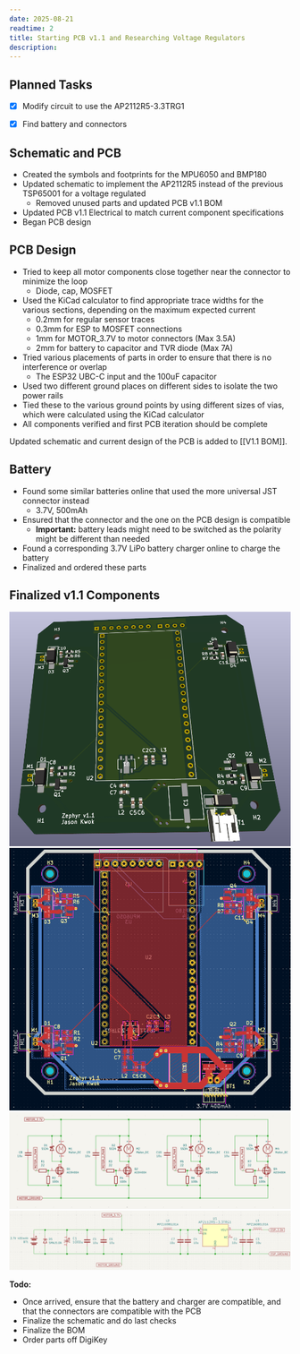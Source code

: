 ```yaml
---
date: 2025-08-21
readtime: 2
title: Starting PCB v1.1 and Researching Voltage Regulators
description: 
---
```


## Planned Tasks

- [x] Modify circuit to use the AP2112R5-3.3TRG1
- [x] Find battery and connectors


## Schematic and PCB

- Created the symbols and footprints for the MPU6050 and BMP180
- Updated schematic to implement the AP2112R5 instead of the previous TSP65001 for a voltage regulated
	- Removed unused parts and updated PCB v1.1 BOM
- Updated PCB v1.1 Electrical to match current component specifications
- Began PCB design


## PCB Design

- Tried to keep all motor components close together near the connector to minimize the loop
	- Diode, cap, MOSFET
- Used the KiCad calculator to find appropriate trace widths for the various sections, depending on the maximum expected current
	- 0.2mm for regular sensor traces 
	- 0.3mm for ESP to MOSFET connections 
	- 1mm for MOTOR_3.7V to motor connectors (Max 3.5A)
	- 2mm for battery to capacitor and TVR diode (Max 7A)
- Tried various placements of parts in order to ensure that there is no interference or overlap
	- The ESP32 UBC-C input and the 100uF capacitor
- Used two different ground places on different sides to isolate the two power rails
- Tied these to the various ground points by using different sizes of vias, which were calculated using the KiCad calculator
- All components verified and first PCB iteration should be complete

Updated schematic and current design of the PCB is added to [[V1.1 BOM]].


## Battery

- Found some similar batteries online that used the more universal JST connector instead
	- 3.7V, 500mAh
- Ensured that the connector and the one on the PCB design is compatible
	- **Important:** battery leads might need to be switched as the polarity might be different than needed
- Found a corresponding 3.7V LiPo battery charger online to charge the battery
- Finalized and ordered these parts


## Finalized v1.1 Components

![3D render of prototype board - v1.1[caption]](../assets/Board_3D_Proto_v1.1.png "3D render of prototype board - v1.1")
![PCB layout of prototype board - v1.1[caption]](../assets/Board_PCB_Proto_v1.1.png "PCB layout of prototype board - v1.1")
![Motor control board schematic - v1.1[caption]](../assets/Board_Motor_Schm_Proto_v1.1.png "Motor control board schematic - v1.1")
![Power board schematic - v1.1[caption]](../assets/Board_Power_Schm_Proto_v1.1.png "Power board schematic - v1.1")



**Todo:**
- Once arrived, ensure that the battery and charger are compatible, and that the connectors are compatible with the PCB
- Finalize the schematic and do last checks
- Finalize the BOM
- Order parts off DigiKey